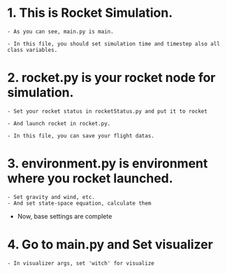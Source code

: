 # 1. This is Rocket Simulation.


	- As you can see, main.py is main.
	
    - In this file, you should set simulation time and timestep also all class variables.

# 2. rocket.py is your rocket node for simulation.

    - Set your rocket status in rocketStatus.py and put it to rocket
	
    - And launch rocket in rocket.py.
	
    - In this file, you can save your flight datas.
    
# 3. environment.py is environment where you rocket launched.

    - Set gravity and wind, etc.
    - And set state-space equation, calculate them
    
* Now, base settings are complete


# 4. Go to main.py and Set visualizer
    - In visualizer args, set 'witch' for visualize
